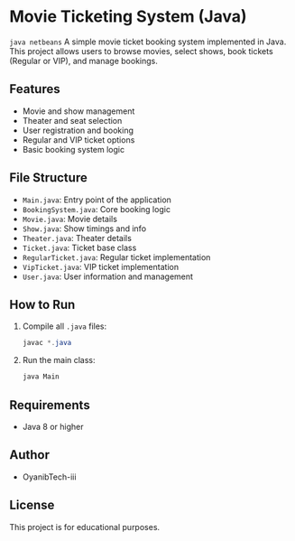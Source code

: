 # Movie Ticketing System (Java)
``java netbeans``
A simple movie ticket booking system implemented in Java. This project allows users to browse movies, select shows, book tickets (Regular or VIP), and manage bookings.

## Features
- Movie and show management
- Theater and seat selection
- User registration and booking
- Regular and VIP ticket options
- Basic booking system logic

## File Structure
- `Main.java`: Entry point of the application
- `BookingSystem.java`: Core booking logic
- `Movie.java`: Movie details
- `Show.java`: Show timings and info
- `Theater.java`: Theater details
- `Ticket.java`: Ticket base class
- `RegularTicket.java`: Regular ticket implementation
- `VipTicket.java`: VIP ticket implementation
- `User.java`: User information and management

## How to Run
1. Compile all `.java` files:
   ```powershell
   javac *.java
   ```
2. Run the main class:
   ```powershell
   java Main
   ```

## Requirements
- Java 8 or higher

## Author
- OyanibTech-iii

## License
This project is for educational purposes.
